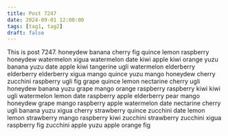 ```yaml
---
title: Post 7247
date: 2024-09-01 12:00:00
tags: [tag1, tag2]
draft: false
---
```

This is post 7247.
honeydew
banana
cherry
fig
quince
lemon
raspberry
honeydew
watermelon
xigua
watermelon
date
kiwi
apple
kiwi
orange
yuzu
banana
yuzu
date
apple
kiwi
tangerine
ugli
watermelon
elderberry
elderberry
elderberry
xigua
mango
quince
yuzu
mango
honeydew
cherry
zucchini
raspberry
ugli
fig
grape
quince
lemon
nectarine
cherry
ugli
honeydew
banana
yuzu
grape
mango
orange
raspberry
raspberry
kiwi
kiwi
ugli
watermelon
lemon
date
raspberry
apple
elderberry
pear
mango
honeydew
grape
mango
raspberry
apple
watermelon
date
nectarine
cherry
ugli
banana
yuzu
xigua
cherry
strawberry
quince
zucchini
date
lemon
lemon
strawberry
mango
raspberry
kiwi
zucchini
strawberry
zucchini
xigua
raspberry
fig
zucchini
apple
yuzu
apple
orange
fig
